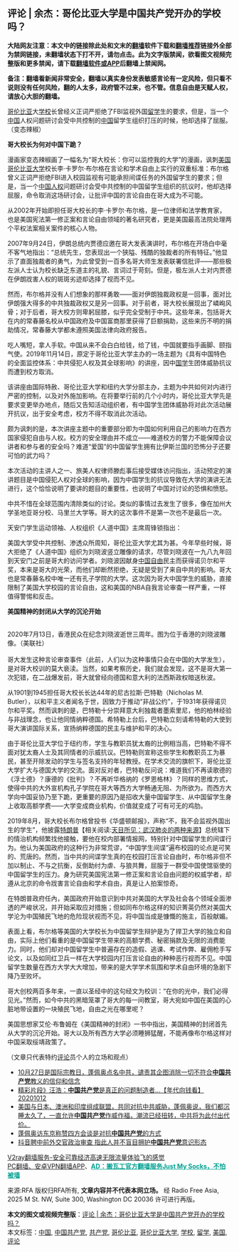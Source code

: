  <h2>评论 | 余杰：哥伦比亚大学是中国共产党开办的学校吗？</h2> <p class="notice"><b>大陆网友注意：本文中的链接除此处和文末的<a href="https://github.com/bannedbook/fanqiang" >翻墙</a>软件下载和<a href="https://github.com/killgcd/justmysocks/blob/master/README.md">翻墙推荐</a>链接外全部为禁网链接，未翻墙状态下打不开，请勿点击。此为文字版禁闻，欲看图文视频完整版和更多禁闻，请下载<a href="https://github.com/bannedbook/fanqiang">翻墙软件或APP</a>后翻墙上禁闻网。</p><p>备注：翻墙看新闻非常安全，翻墙以真实身份发表敏感言论有一定风险，但只看不说则没有任何风险，翻的人太多，政府管不过来，也不管。信息自由是天赋人权，请放心大胆的翻墙。</b></p>  <div class="entry"> <p><a href="https://www.bannedbook.org/bnews/tag/%e5%93%a5%e4%bc%a6%e6%af%94%e4%ba%9a/" class="st_tag internal_tag" rel="tag" title="标签 哥伦比亚 下的日志">哥伦比亚</a>大<a href="https://www.bannedbook.org/bnews/tag/%e5%ad%a6%e6%a0%a1/" class="st_tag internal_tag" rel="tag" title="标签 学校 下的日志">学校</a>长曾经义正词严拒绝了FBI监视外国<a href="https://www.bannedbook.org/bnews/tag/%E7%95%99%E5%AD%A6/" class="st_tag internal_tag" rel="tag" title="标签 留学 下的日志">留学</a>生的要求，但是，当一个<span class='wp_keywordlink_affiliate'><a href="https://www.bannedbook.org/" title="中国" target="_blank">中国</a></span>人权问题研讨会受中共控制的<a href="https://www.bannedbook.org/bnews/tag/%E4%B8%AD%E5%9B%BD/" class="st_tag internal_tag" rel="tag" title="标签 中国 下的日志">中国</a>留学生组织打压的时候，他却选择了屈服。（变态辣椒）</p> <p><b>哥大校长为何对中国下跪？</b></p> <p>漫画家变态辣椒画了一幅名为“哥大校长：你可以监控我的大学”的漫画，讽刺<a href="https://www.bannedbook.org/bnews/tag/%e7%be%8e%e5%9b%bd/" class="st_tag internal_tag" rel="tag" title="标签 美国 下的日志">美国</a><a href="https://www.bannedbook.org/bnews/tag/%e5%93%a5%e4%bc%a6%e6%af%94%e4%ba%9a%e5%a4%a7%e5%ad%a6/" class="st_tag internal_tag" rel="tag" title="标签 哥伦比亚大学 下的日志">哥伦比亚大学</a>校长李·卡罗尔·布尔格在言论和学术自由上实行的双重标准：布尔格曾义正词严拒绝FBI进入校园监视有可能承担间谍任务的外国留学生的要求；但是，当一个<span class='wp_keywordlink'><a href="https://www.bannedbook.org/forum20/" title="中国人权论坛" target="_blank">中国人权</a></span>问题研讨会受中共控制的中国留学生组织的抗议时，他却选择屈服，命令取消这场研讨会，让批评中国的言论自由在哥大成为不可能。</p> <p>从2002年开始即担任哥大校长的李·卡罗尔·布尔格，是一位律师和法学教育家，也是美国宪法第一修正案和言论自由领域的著名研究者，更是美国最高法院处理两个平权法案相关案件的核心人物。</p> <p>2007年9月24日，伊朗总统内贾德应邀在哥大发表演讲时，布尔格在开场白中毫不客气地指出：“总统先生，您表现出一个狭隘、残酷的独裁者的所有特征。”他显示了直面独裁者的勇气，为此曾受到一百多名哥大师生发表联署信批评——那些极左派人士认为校长缺乏东道主的礼貌、言词过于苛刻。但是，极左派人士对内贾德在伊朗戕害人权的斑斑劣迹却选择了视而不见。</p> <p>然而，布尔格并没有人们想象的那样勇敢——面对伊朗独裁政权是一回事，面对比伊朗强大得多的中共独裁政权又是另一回事。对于前者，哥大校长展现出了嶙峋风骨；对于后者，哥大校方则卑躬屈膝，似乎完全受制于中共。这些年来，包括哥大在内的常春藤名校从中国政府及中国富商那里获得了巨额捐助，这些来历不明的捐助情况，常春藤大学都未遵照美国法律向政府报告。</p>  <p>吃人嘴短，拿人手软。中国从来不会白白给钱，给了钱，中国就要指手画脚、颐指气使。2019年11月14日，原定于哥伦比亚大学主办的一场主题为《具有中国特色的全面监控体系：中共侵犯人权及其全球影响》的讲座，因中<span class='wp_keywordlink'><a href="https://www.bannedbook.org/forum24/" title="国学传统文化禁书" target="_blank">国学</a></span>生团体威胁抗议而遭到校方取消。</p> <p>该讲座由国际特赦、哥伦比亚大学和纽约大学分部主办，主题为中共如何对内进行严密的控制，以及对外施加影响。在将要举行前的几个小时内，哥伦比亚大学先是要求变更举办地点，随后又告知活动组织者，有中国学生团体威胁将对此次活动展开抗议，出于安全考虑，校方不得不取消此次活动。</p> <p>颇为讽刺的是，本次讲座主题中的重要部分即为中国如何利用自己的影响力在西方国家侵犯自由与人权。校方的安全理由并不成立——难道校方的警力不能保障会议讲者和参与者的安全吗？难道“爱国”的中国留学生拥有比伊斯兰国的恐怖分子还要可怕的武力吗？</p> <p>本次活动的主讲人之一、旅美人权律师滕彪事后接受媒体访问指出，活动预定的演讲题目是中国侵犯人权对全球的影响，因为中国学生的抗议导致在大学的演讲无法进行，这个恰恰说明了要讲的题目的重要性，也说明了中国对讨论的恐惧和愤怒。</p> <p>中共不惜在全球范围内清除类似的讨论。类似的事情过去发生了很多，像在加州大学圣地亚哥分校、马里兰大学等。哥大的这次事件不是第一次也不是最后一次。</p> <p>天安门学生运动领袖、人权组织《人道中国》主席周锋锁指出：</p>  <p>美国大学受中共控制、渗透众所周知，哥伦比亚大学尤其为甚。今年早些时候，哥大拒绝了《人道中国》组织为刘晓波竖立雕像的请求，尽管刘晓波在一九八九年回到天安门之前是哥大的访问学者。刘晓波因献身<span class='wp_keywordlink'><a href="https://www.bannedbook.org/forum19/" title="自由中国人权论坛" target="_blank">中国自由</a></span>民主而获得诺贝尔和平奖，本来是哥大的光荣，而他们却断然拒绝，无疑是受到了来自中共的影响。哥大也是常春藤名校中唯一还有孔子学院的大学。这次因为哥大中国学生的威胁，直接限制了美国大学校园的言论自由，这和美国的NBA自我言论审查一样严重，一样值得警惕和反击。</p> <p><b>美国精神的封闭从大学的沉沦开始</b></p> <p><b><br /></b>2020年7月13日，香港民众在纪念刘晓波逝世三周年。图为位于香港的刘晓波雕像。（美联社）<br /> <br />哥大发生这种言论审查事件（此前，人们以为这种事情只会在中国的大学发生），是对哥大校训的莫大亵渎。当然，如果考察历史，我们就会发现，这不是哥大第一次犯错，在二战爆发前，哥大就曾经向德国和意大利的法西斯政权暗送秋波。</p> <p>从1901到1945担任哥大校长长达44年的尼古拉斯·巴特勒（Nicholas M. Butler），以和平主义者闻名于世，因致力于推动“非战公约”，于1931年获得诺贝尔和平奖。然而讽刺的是，巴特勒十分崇拜意大利独裁者墨索里尼，他的柏林经验与非战理念，也让他同情纳粹德国。希特勒上台后，巴特勒立刻请希特勒的大使到哥大演讲国际关系，宣扬纳粹德国的民主与维护和平的决心。</p> <p>由于哥伦比亚大学位于纽约市，学生与教职员犹太裔的比例相当高，巴特勒不得不面对犹太裔人士及其同情者的示威抗议。巴特勒则宣称这些学生和教职员工为暴民，甚至开除发动的学生与签名支持的年轻教授。在学术交流的旗帜下，哥伦比亚大学扩大与德国大学的交流。面对反对者，巴特勒反问说：难道我们不再读歌德的《浮士德》？康德的《批判》？不再听华格纳的《罗恩格林》？同样的思维方式，使得中共的大外宣机构孔子学院在哥大等西方大学畅通无阻、为所欲为。而西方大学向中国妥协乃至下跪，更重要的原因乃是招收大量中国留学生、从中国留学生身上收取高额学费——大学变成商业机构，价值就变成了可有可无的鸡肋。</p> <p>2019年8月，哥大校长布尔格曾投书《华盛顿邮报》，声称“不，我不会监视外国出生的学生”，他披露<span class='wp_keywordlink'><a href="https://www.bannedbook.org/bnews/comments/20200816/1381118.html" title="天目所见：川普将再赢总统大选 共和党掌参众两院" target="_blank">特朗普</a></span>【相关阅读:<a href='https://www.bannedbook.org/bnews/comments/20200816/1381123.html' target='_blank'>天目所见：武汉肺炎的两种来源</a>】总统辖下的情治机构频繁找他接触，要他在校内部署情报网，特别针对中国留学生的间谍行为。他认为美国政府的这种行为非常荒谬，“中国学生间谍”遍布校园的论点是可笑的、荒唐的。然而，当中共的间谍学生真的在校园打压言论自由时，布尔格非但不加以制止、不与之抗衡，反倒助纣为虐、与狼共舞，屈服于一群受中国使馆驱使的中国留学生的压力。身为研究美国宪法第一修正案和言论自由问题的权威学者，却遵从北京的命令戕害言论自由和学术自由，真是让人拍案惊奇。</p>  <p>在特朗普政府任內，美国政府开始意识到中共对美国的大学及社会各个领域全面渗透的严峻状况，并开始采取应对措施；但如同布尔格这样的知识菁英仍然对美国大学沦为中国殖民飞地的危险现状视而不见，将中国当成是慷慨的施主，百般献媚。</p> <p>表面上看，布尔格等美国的大学校长为中国留学生辩护是为了捍卫大学的独立和自由，实际上他们看重的是中国留学生带来的高额学费、秘密捐款及无限的消费能力。同时，他们却对中国留学生中普遍存在的造假、逃课、考试作弊、雇佣枪手写论文，以及如同红卫兵一样在大学校园内打压言论自由的种种恶行视而不见。中国留学生数量在西方大学大大增加，带来的是大学学术氛围和学术自由环境的急剧下降乃至败坏。</p> <p>哥大创校两百多年来，一直以圣经中的这句经文为校训：“在你的光中，我们必得见光。”然而，如今中共的黑暗笼罩了哥大的每一间教室，哥大宛如中国在美国的心脏地带设置的一块殖民飞地，自由之光在哪里呢？</p> <p>美国思想家艾伦·布鲁姆在《美国精神的封闭》一书中指出，美国精神的封闭首先从大学的沉沦开始。哥大以及所有西方大学必须睡狮猛醒，不能再像布尔格这样对中国采取绥靖政策了。</p> <p>（文章只代表特约<span class='wp_keywordlink_affiliate'><a href="https://www.bannedbook.org/bnews/comments/" title="新闻评论" target="_blank">评论</a></span>员个人的立场和观点）</p> <p></p>  <ul class='op-related-articles' title='相关阅读'> <li><a href='https://www.bannedbook.org/bnews/bannedvideo/20201028/1421771.html' target='_blank'>10月27日是国际宗教日，蓬佩奥点名中共，谴责其企图消除一切不符合<b>中国共产党</b>教义的信仰和信念</a></li> <li><a href='https://www.bannedbook.org/bnews/taiwannews/20201012/1412595.html' target='_blank'>精彩片段》汪浩：<b>中国共产党</b>是真正的问题制造者...【年代向钱看】20201012</a></li> <li><a href='https://www.bannedbook.org/bnews/bannedvideo/20201012/1412553.html' target='_blank'>美国与日本、澳洲和印度组成联盟，共同对抗中共威胁，蓬佩奥说，我们都沉睡太久了，一直允许<b>中国共产党</b>作威作福，潮流已经扭转，中共将为此付出代价。</a></li> <li><a href='https://www.bannedbook.org/bnews/headline/20201007/1409305.html' target='_blank'>蓬佩奥访东京称赞四方会谈是对抗<b>中国共产党</b>的方式</a></li> <li><a href='https://www.bannedbook.org/bnews/headline/20201005/1408563.html' target='_blank'>抖音聘中前外交官政治审查 指此人并不盲目拥护<b>中国共产党</b>意识形态</a></li> </ul> <p class="texttj"> <a href="https://www.bannedbook.org/forum23/topic22702.html" target="_blank">V2ray翻墙服务-安全可靠经济高速无限流量体验飞的感觉</a><br/> <a href="https://github.com/bannedbook/fanqiang/wiki/%E7%A6%81%E9%97%BB%E7%BD%91%E5%AE%89%E5%8D%93%E7%BF%BB%E5%A2%99%E6%96%B0%E9%97%BBAPP" target="_blank">PC翻墙、安卓VPN翻墙APP</a>、<span onclick="window.open('https://github.com/killgcd/justmysocks/blob/master/README.md')" style="font-weight:bold;color:#00A191;cursor:pointer;text-decoration:underline;outline:none">AD：搬瓦工官方翻墙服务Just My Socks，不怕被墙</span></p><p>来源:RFA  版权归RFA所有, <strong>文章内容并不代表本网立场。</strong>  经 Radio Free Asia, 2025 M St. NW, Suite 300, Washington DC 20036 许可进行再版。</p><a name='sharetosocial'></a>       <div><b>本文的图文或视频完整版</b>：<a href='https://www.bannedbook.org/bnews/comments/20201103/1425198.html'>评论 | 余杰：哥伦比亚大学是中国共产党开办的学校吗？</a></div>  </div><!--END ENTRY--> <div class="postfooter"> <div>本文标签：<a href="https://www.bannedbook.org/bnews/tag/%E4%B8%AD%E5%9B%BD/" rel="tag">中国</a>, <a href="https://www.bannedbook.org/bnews/tag/%e4%b8%ad%e5%9b%bd%e5%85%b1%e4%ba%a7%e5%85%9a/" rel="tag">中国共产党</a>, <a href="https://www.bannedbook.org/bnews/tag/%e5%85%b1%e4%ba%a7%e5%85%9a/" rel="tag">共产党</a>, <a href="https://www.bannedbook.org/bnews/tag/%e5%93%a5%e4%bc%a6%e6%af%94%e4%ba%9a/" rel="tag">哥伦比亚</a>, <a href="https://www.bannedbook.org/bnews/tag/%e5%93%a5%e4%bc%a6%e6%af%94%e4%ba%9a%e5%a4%a7%e5%ad%a6/" rel="tag">哥伦比亚大学</a>, <a href="https://www.bannedbook.org/bnews/tag/%e5%ad%a6%e6%a0%a1/" rel="tag">学校</a>, <a href="https://www.bannedbook.org/bnews/tag/%E7%95%99%E5%AD%A6/" rel="tag">留学</a>, <a href="https://www.bannedbook.org/bnews/tag/%e7%be%8e%e5%9b%bd/" rel="tag">美国</a>, <a href="https://www.bannedbook.org/bnews/tag/%E8%AF%84%E8%AE%BA/" rel="tag">评论</a></div>  </div><!--END POSTFOOTER--> 